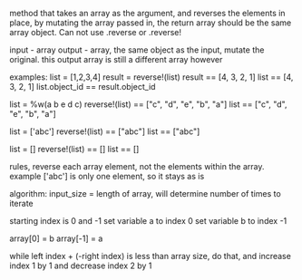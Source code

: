 method that takes an array as the argument, and reverses the elements in place, by mutating the array passed in, the return array should be the same array object. 
Can not use .reverse or .reverse!

input - array
output - array, the same object as the input, mutate the original. this output array is still a different array however

examples:
list = [1,2,3,4]
result = reverse!(list)
result == [4, 3, 2, 1]
list == [4, 3, 2, 1]
list.object_id == result.object_id

list = %w(a b e d c)
reverse!(list) == ["c", "d", "e", "b", "a"]
list == ["c", "d", "e", "b", "a"]

list = ['abc']
reverse!(list) == ["abc"]
list == ["abc"]

list = []
reverse!(list) == []
list == []

rules, reverse each array element, not the elements within the array. example ['abc'] is only one element, so it stays as is

algorithm:
input_size = length of array, will determine number of times to iterate


starting index is 0 and -1
set variable a to index 0
set variable b to index -1

array[0] = b
array[-1] = a

while left index + (-right index) is less than array size, do that, and increase index 1 by 1 and decrease index 2 by 1